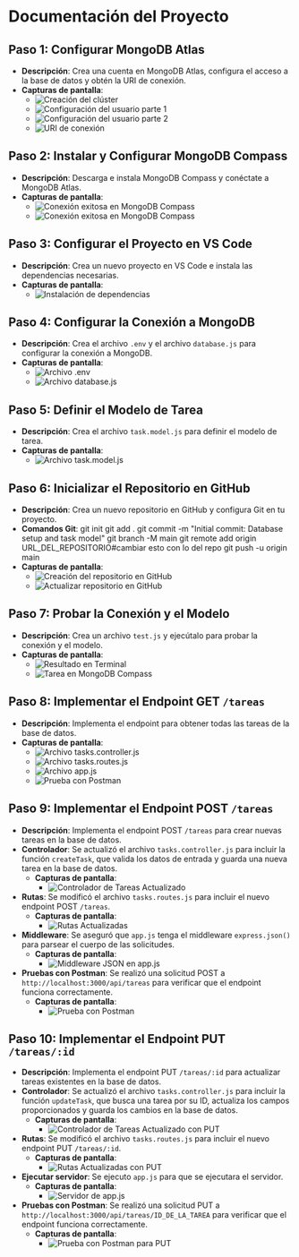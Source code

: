 # Documentación del Proyecto

## Paso 1: Configurar MongoDB Atlas
- **Descripción**: Crea una cuenta en MongoDB Atlas, configura el acceso a la base de datos y obtén la URI de conexión.
- **Capturas de pantalla**:
  - ![Creación del clúster](./documentation/Creacion-del-cluster.png)
  - ![Configuración del usuario parte 1](./documentation/Configuracion-usuario1.png)
  - ![Configuración del usuario parte 2](./documentation/Configuracion-usuario2.png)
  - ![URI de conexión](./documentation/URI-conexion.png)

## Paso 2: Instalar y Configurar MongoDB Compass
- **Descripción**: Descarga e instala MongoDB Compass y conéctate a MongoDB Atlas.
- **Capturas de pantalla**:
  - ![Conexión exitosa en MongoDB Compass](./documentation/conexion-mongodb-compas1.png)
  - ![Conexión exitosa en MongoDB Compass](./documentation/conexion-mongodb-compas2.png)

## Paso 3: Configurar el Proyecto en VS Code
- **Descripción**: Crea un nuevo proyecto en VS Code e instala las dependencias necesarias.
- **Capturas de pantalla**:
  - ![Instalación de dependencias](./documentation/instalacion-dependencias.png)

## Paso 4: Configurar la Conexión a MongoDB
- **Descripción**: Crea el archivo `.env` y el archivo `database.js` para configurar la conexión a MongoDB.
- **Capturas de pantalla**:
  - ![Archivo .env](./documentation/env.png)
  - ![Archivo database.js](./documentation/database-js.png)

## Paso 5: Definir el Modelo de Tarea
- **Descripción**: Crea el archivo `task.model.js` para definir el modelo de tarea.
- **Capturas de pantalla**:
  - ![Archivo task.model.js](./documentation/taskmodel-js.png)

## Paso 6: Inicializar el Repositorio en GitHub
- **Descripción**: Crea un nuevo repositorio en GitHub y configura Git en tu proyecto.
- **Comandos Git**: git init
                    git add .
                    git commit -m "Initial commit: Database setup and task model"
                    git branch -M main
                    git remote add origin URL_DEL_REPOSITORIO#cambiar esto con lo del repo
                    git push -u origin main
- **Capturas de pantalla**:
  - ![Creación del repositorio en GitHub](./documentation/creacion-repositorio.png)
  - ![Actualizar repositorio en GitHub](./documentation/git-actualizar.png)

## Paso 7: Probar la Conexión y el Modelo
- **Descripción**: Crea un archivo `test.js` y ejecútalo para probar la conexión y el modelo.
- **Capturas de pantalla**:
  - ![Resultado en Terminal](./documentation/test-1.png)
  - ![Tarea en MongoDB Compass](./documentation/reflejo-test-mongo.png)

## Paso 8: Implementar el Endpoint GET `/tareas`
- **Descripción**: Implementa el endpoint para obtener todas las tareas de la base de datos.
- **Capturas de pantalla**:
  - ![Archivo tasks.controller.js](./documentation/tasks-controller-js.png)
  - ![Archivo tasks.routes.js](./documentation/tasks-routes-js.png)
  - ![Archivo app.js](./documentation/app-js.png)
  - ![Prueba con Postman](./documentation/postman-get-tareas.png)

## Paso 9: Implementar el Endpoint POST `/tareas`

- **Descripción**: Implementa el endpoint POST `/tareas` para crear nuevas tareas en la base de datos.
- **Controlador**: Se actualizó el archivo `tasks.controller.js` para incluir la función `createTask`, que valida los datos de entrada y guarda una nueva tarea en la base de datos.
  - **Capturas de pantalla**:
    - ![Controlador de Tareas Actualizado](./documentation/tasks-controller-update.png)
- **Rutas**: Se modificó el archivo `tasks.routes.js` para incluir el nuevo endpoint POST `/tareas`.
  - **Capturas de pantalla**:
    - ![Rutas Actualizadas](./documentation/tasks-routes-update.png)
- **Middleware**: Se aseguró que `app.js` tenga el middleware `express.json()` para parsear el cuerpo de las solicitudes.
  - **Capturas de pantalla**:
    - ![Middleware JSON en app.js](./documentation/app-json-middleware.png)
- **Pruebas con Postman**: Se realizó una solicitud POST a `http://localhost:3000/api/tareas` para verificar que el endpoint funciona correctamente.
  - **Capturas de pantalla**:
    - ![Prueba con Postman](./documentation/postman-post-tareas.png)

## Paso 10: Implementar el Endpoint PUT `/tareas/:id`

- **Descripción**: Implementa el endpoint PUT `/tareas/:id` para actualizar tareas existentes en la base de datos.
- **Controlador**: Se actualizó el archivo `tasks.controller.js` para incluir la función `updateTask`, que busca una tarea por su ID, actualiza los campos proporcionados y guarda los cambios en la base de datos.
  - **Capturas de pantalla**:
    - ![Controlador de Tareas Actualizado con PUT](./documentation/tasks-controller-put-update.png)
- **Rutas**: Se modificó el archivo `tasks.routes.js` para incluir el nuevo endpoint PUT `/tareas/:id`.
  - **Capturas de pantalla**:
    - ![Rutas Actualizadas con PUT](./documentation/tasks-routes-put-update.png)
- **Ejecutar servidor**: Se ejecuto `app.js` para que se ejecutara el servidor.
  - **Capturas de pantalla**:
    - ![Servidor de app.js](./documentation/app-ejecucion-servidor.png)
- **Pruebas con Postman**: Se realizó una solicitud PUT a `http://localhost:3000/api/tareas/ID_DE_LA_TAREA` para verificar que el endpoint funciona correctamente.
  - **Capturas de pantalla**:
    - ![Prueba con Postman para PUT](./documentation/postman-put-tareas.png)
